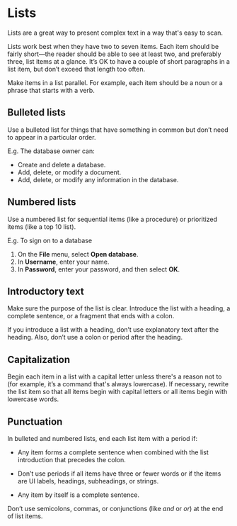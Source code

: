# Lists

Lists are a great way to present complex text in a way that's easy to scan.

Lists work best when they have two to seven items. Each item should be fairly short—the reader should be able to see at least two, and preferably three, list items at a glance. It’s OK to have a couple of short paragraphs in a list item, but don’t exceed that length too often.

Make items in a list parallel. For example, each item should be a noun or a phrase that starts with a verb.

## Bulleted lists

Use a bulleted list for things that have something in common but don’t need to appear in a particular order.

E.g. The database owner can:

* Create and delete a database.
* Add, delete, or modify a document.
* Add, delete, or modify any information in the database.

## Numbered lists

Use a numbered list for sequential items (like a procedure) or prioritized items (like a top 10 list).

E.g. To sign on to a database

1. On the **File** menu, select **Open database**.
1. In **Username**, enter your name.
1. In **Password**, enter your password, and then select **OK**.

## Introductory text

Make sure the purpose of the list is clear. Introduce the list with a heading, a complete sentence, or a fragment that ends with a colon.

If you introduce a list with a heading, don’t use explanatory text after the heading. Also, don’t use a colon or period after the heading.

## Capitalization

Begin each item in a list with a capital letter unless there's a reason not to (for example, it’s a command that's always lowercase). If necessary, rewrite the list item so that all items begin with capital letters or all items begin with lowercase words.

## Punctuation

In bulleted and numbered lists, end each list item with a period if:

* Any item forms a complete sentence when combined with the list introduction that precedes the colon.

* Don’t use periods if all items have three or fewer words or if the items are UI labels, headings, subheadings, or strings. 

* Any item by itself is a complete sentence.

Don’t use semicolons, commas, or conjunctions (like *and* or *or*) at the end of list items.
